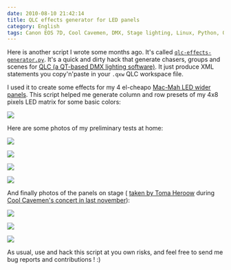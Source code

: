 ```yaml
---
date: 2010-08-10 21:42:14
title: QLC effects generator for LED panels
category: English
tags: Canon EOS 7D, Cool Cavemen, DMX, Stage lighting, Linux, Python, QLC, Qt, Script, XML
---
```


Here is another script I wrote some months ago. It's called
[`qlc-effects-generator.py`](http://github.com/kdeldycke/scripts/blob/master/qlc-effects-generator.py).
It's a quick and dirty hack that generate chasers, groups and scenes for
[QLC (a QT-based DMX lighting software)](http://sourceforge.net/projects/qlc/).
It just produce XML statements you copy'n'paste in your `.qxw` QLC workspace
file.

I used it to create some effects for my 4 el-cheapo
[Mac-Mah LED wider panels](http://fr.audiofanzine.com/projecteur-traditionnel-divers/mac-mah/WIDER-PANEL-RGB-648-LEDS-DMX/).
This script helped me generate column and row presets of my 4x8 pixels LED
matrix for some basic colors:

![](/uploads/2010/qlc-wider-panel-presets.png)

Here are some photos of my preliminary tests at home:

![](/uploads/2010/4-mac-mah-wider-led-panel-fushia.jpg)

![](/uploads/2010/4-mac-mah-wider-led-panel-blue.jpg)

![](/uploads/2010/4-mac-mah-wider-led-panel-red.jpg)

![](/uploads/2010/4-mac-mah-wider-led-panel-white.jpg)

And finally photos of the panels on stage (
[taken by Toma Heroow](http://web.archive.org/web/20100605092334/http://www.heroow.fr/2009/11/18/cool-cavemen/)
during
[Cool Cavemen's concert in last november](http://coolcavemen.com/2009/mametzik-mad-fest-chez-march/)):

![](/uploads/2010/img_0516-scaled.jpg)

![](/uploads/2010/img_0583-scaled.jpg)

![](/uploads/2010/img_0519-scaled.jpg)

As usual, use and hack this script at you own risks, and feel free to send me
bug reports and contributions ! :)
